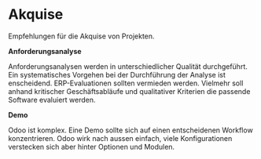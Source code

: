 # Akquise

Empfehlungen für die Akquise von Projekten.

**Anforderungsanalyse**

Anforderungsanalysen werden in unterschiedlicher Qualität durchgeführt. Ein systematisches Vorgehen bei der Durchführung der Analyse ist enscheidend. ERP-Evaluationen sollten vermieden werden. Vielmehr soll anhand kritischer Geschäftsabläufe und qualitativer Kriterien die passende Software evaluiert werden.

**Demo**

Odoo ist komplex. Eine Demo sollte sich auf einen entscheidenen Workflow konzentrieren. Odoo wirk nach aussen einfach, viele Konfigurationen verstecken sich aber hinter Optionen und Modulen.